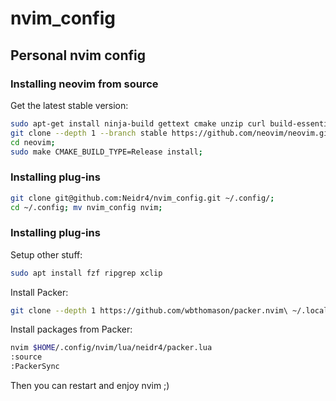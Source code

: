 # nvim_config

## Personal nvim config

### Installing neovim from source
Get the latest stable version:

```bash
sudo apt-get install ninja-build gettext cmake unzip curl build-essential;
git clone --depth 1 --branch stable https://github.com/neovim/neovim.git;
cd neovim;
sudo make CMAKE_BUILD_TYPE=Release install;
```

### Installing plug-ins
```bash
git clone git@github.com:Neidr4/nvim_config.git ~/.config/;
cd ~/.config; mv nvim_config nvim;
```

### Installing plug-ins
Setup other stuff:
```bash
sudo apt install fzf ripgrep xclip
```

Install Packer:
```bash
git clone --depth 1 https://github.com/wbthomason/packer.nvim\ ~/.local/share/nvim/site/pack/packer/start/packer.nvim
```

Install packages from Packer:
```bash
nvim $HOME/.config/nvim/lua/neidr4/packer.lua
:source
:PackerSync
```
Then you can restart and enjoy nvim ;)
